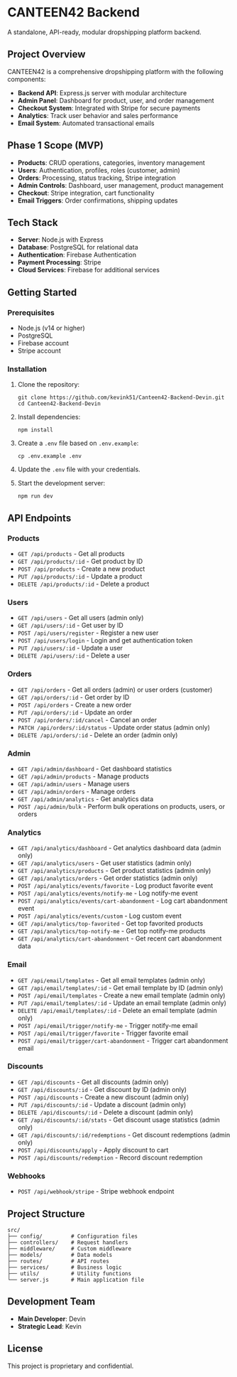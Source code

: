 # CANTEEN42 Backend

A standalone, API-ready, modular dropshipping platform backend.

## Project Overview

CANTEEN42 is a comprehensive dropshipping platform with the following components:

- **Backend API**: Express.js server with modular architecture
- **Admin Panel**: Dashboard for product, user, and order management
- **Checkout System**: Integrated with Stripe for secure payments
- **Analytics**: Track user behavior and sales performance
- **Email System**: Automated transactional emails

## Phase 1 Scope (MVP)

- **Products**: CRUD operations, categories, inventory management
- **Users**: Authentication, profiles, roles (customer, admin)
- **Orders**: Processing, status tracking, Stripe integration
- **Admin Controls**: Dashboard, user management, product management
- **Checkout**: Stripe integration, cart functionality
- **Email Triggers**: Order confirmations, shipping updates

## Tech Stack

- **Server**: Node.js with Express
- **Database**: PostgreSQL for relational data
- **Authentication**: Firebase Authentication
- **Payment Processing**: Stripe
- **Cloud Services**: Firebase for additional services

## Getting Started

### Prerequisites

- Node.js (v14 or higher)
- PostgreSQL
- Firebase account
- Stripe account

### Installation

1. Clone the repository:
   ```
   git clone https://github.com/kevink51/Canteen42-Backend-Devin.git
   cd Canteen42-Backend-Devin
   ```

2. Install dependencies:
   ```
   npm install
   ```

3. Create a `.env` file based on `.env.example`:
   ```
   cp .env.example .env
   ```

4. Update the `.env` file with your credentials.

5. Start the development server:
   ```
   npm run dev
   ```

## API Endpoints

### Products
- `GET /api/products` - Get all products
- `GET /api/products/:id` - Get product by ID
- `POST /api/products` - Create a new product
- `PUT /api/products/:id` - Update a product
- `DELETE /api/products/:id` - Delete a product

### Users
- `GET /api/users` - Get all users (admin only)
- `GET /api/users/:id` - Get user by ID
- `POST /api/users/register` - Register a new user
- `POST /api/users/login` - Login and get authentication token
- `PUT /api/users/:id` - Update a user
- `DELETE /api/users/:id` - Delete a user

### Orders
- `GET /api/orders` - Get all orders (admin) or user orders (customer)
- `GET /api/orders/:id` - Get order by ID
- `POST /api/orders` - Create a new order
- `PUT /api/orders/:id` - Update an order
- `POST /api/orders/:id/cancel` - Cancel an order
- `PATCH /api/orders/:id/status` - Update order status (admin only)
- `DELETE /api/orders/:id` - Delete an order (admin only)

### Admin
- `GET /api/admin/dashboard` - Get dashboard statistics
- `GET /api/admin/products` - Manage products
- `GET /api/admin/users` - Manage users
- `GET /api/admin/orders` - Manage orders
- `GET /api/admin/analytics` - Get analytics data
- `POST /api/admin/bulk` - Perform bulk operations on products, users, or orders

### Analytics
- `GET /api/analytics/dashboard` - Get analytics dashboard data (admin only)
- `GET /api/analytics/users` - Get user statistics (admin only)
- `GET /api/analytics/products` - Get product statistics (admin only)
- `GET /api/analytics/orders` - Get order statistics (admin only)
- `POST /api/analytics/events/favorite` - Log product favorite event
- `POST /api/analytics/events/notify-me` - Log notify-me event
- `POST /api/analytics/events/cart-abandonment` - Log cart abandonment event
- `POST /api/analytics/events/custom` - Log custom event
- `GET /api/analytics/top-favorited` - Get top favorited products
- `GET /api/analytics/top-notify-me` - Get top notify-me products
- `GET /api/analytics/cart-abandonment` - Get recent cart abandonment data

### Email
- `GET /api/email/templates` - Get all email templates (admin only)
- `GET /api/email/templates/:id` - Get email template by ID (admin only)
- `POST /api/email/templates` - Create a new email template (admin only)
- `PUT /api/email/templates/:id` - Update an email template (admin only)
- `DELETE /api/email/templates/:id` - Delete an email template (admin only)
- `POST /api/email/trigger/notify-me` - Trigger notify-me email
- `POST /api/email/trigger/favorite` - Trigger favorite email
- `POST /api/email/trigger/cart-abandonment` - Trigger cart abandonment email

### Discounts
- `GET /api/discounts` - Get all discounts (admin only)
- `GET /api/discounts/:id` - Get discount by ID (admin only)
- `POST /api/discounts` - Create a new discount (admin only)
- `PUT /api/discounts/:id` - Update a discount (admin only)
- `DELETE /api/discounts/:id` - Delete a discount (admin only)
- `GET /api/discounts/:id/stats` - Get discount usage statistics (admin only)
- `GET /api/discounts/:id/redemptions` - Get discount redemptions (admin only)
- `POST /api/discounts/apply` - Apply discount to cart
- `POST /api/discounts/redemption` - Record discount redemption

### Webhooks
- `POST /api/webhook/stripe` - Stripe webhook endpoint

## Project Structure

```
src/
├── config/         # Configuration files
├── controllers/    # Request handlers
├── middleware/     # Custom middleware
├── models/         # Data models
├── routes/         # API routes
├── services/       # Business logic
├── utils/          # Utility functions
└── server.js       # Main application file
```

## Development Team

- **Main Developer**: Devin
- **Strategic Lead**: Kevin

## License

This project is proprietary and confidential.
